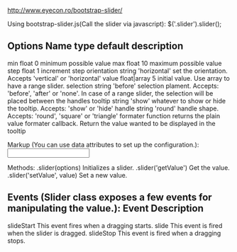http://www.eyecon.ro/bootstrap-slider/


Using bootstrap-slider.js(Call the slider via javascript):
    $('.slider').slider();

Options
Name        type        default         description
-----------------------------------------------------------------------------------------------
min         float       0               minimum possible value
max         float       10              maximum possible value
step        float       1               increment step
orientation string      'horizontal'    set the orientation. Accepts 'vertical' or 'horizontal'
value       float|array 5               initial value. Use array to have a range slider.
selection   string      'before'        selection plament. Accepts: 'before', 'after' or 'none'. In case of a range slider, the selection will be placed between the handles
tooltip     string      'show'          whatever to show or hide the tooltip. Accepts: 'show' or 'hide'
handle      string      'round'         handle shape. Accepts: 'round', 'square' or 'triangle'
formater    function    returns the plain value	formater callback. Return the value wanted to be displayed in the tooltip


Markup (You can use data attributes to set up the configuration.):
<input type="text" class="span2" value=""
    data-slider-min="-20"
    data-slider-max="20"
    data-slider-step="1"
    data-slider-value="-14"
    data-slider-orientation="vertical"
    data-slider-selection="after"
    data-slider-tooltip="hide" />

Methods:
.slider(options)
    Initializes a slider.
.slider('getValue')
    Get the value.
.slider('setValue', value)
    Set a new value.

Events (Slider class exposes a few events for manipulating the value.):
Event       Description
-----------------------------------------------------------
slideStart  This event fires when a dragging starts.
slide       This event is fired when the slider is dragged.
slideStop   This event is fired when a dragging stops.
